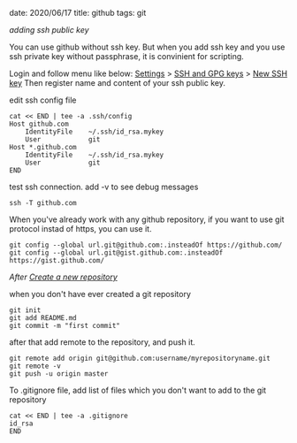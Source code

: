 date: 2020/06/17
title: github
tags: git

*adding ssh public key*

You can use github without ssh key. 
But when you add ssh key and you use ssh private key without passphrase, it is convinient for scripting.

Login and follow menu like below:
[Settings](https://github.com/settings/profile) > [SSH and GPG keys](https://github.com/settings/keys) > [New SSH key](https://github.com/settings/ssh/new)
Then register name and content of your ssh public key.


edit ssh config file

	cat << END | tee -a .ssh/config
	Host github.com
	    IdentityFile    ~/.ssh/id_rsa.mykey
	    User            git
	Host *.github.com
	    IdentityFile    ~/.ssh/id_rsa.mykey
	    User            git
	END

test ssh connection. add -v to see debug messages

	ssh -T github.com

When you've already work with any github repository, if you want to use git protocol instad of https, you can use it.

	git config --global url.git@github.com:.insteadOf https://github.com/
	git config --global url.git@gist.github.com:.insteadOf https://gist.github.com/

*After [Create a new repository](https://github.com/new)*

when you don't have ever created a git repository

	git init
	git add README.md
	git commit -m "first commit"

after that add remote to the repository, and push it.

	git remote add origin git@github.com:username/myrepositoryname.git
	git remote -v
	git push -u origin master

To .gitignore file, add list of files which you don't want to add to the git repository 

	cat << END | tee -a .gitignore
	id_rsa
	END
